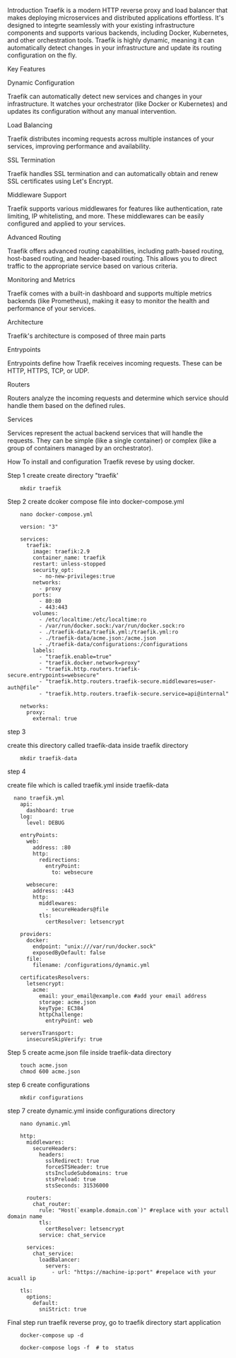 Introduction
Traefik is a modern HTTP reverse proxy and load balancer that makes deploying microservices and distributed applications effortless. It's designed to integrte seamlessly with your existing infrastructure components and supports various backends, including Docker, Kubernetes, and other orchestration tools. Traefik is highly dynamic, meaning it can automatically detect changes in your infrastructure and update its routing configuration on the fly.

Key Features
   
Dynamic Configuration

Traefik can automatically detect new services and changes in your infrastructure. It watches your orchestrator (like Docker or Kubernetes) and updates its configuration without any manual intervention.	
   
Load Balancing
   	
Traefik distributes incoming requests across multiple instances of your services, improving performance and availability.		
   
SSL Termination

Traefik handles SSL termination and can automatically obtain and renew SSL certificates using Let's Encrypt.
   
Middleware Support

Traefik supports various middlewares for features like authentication, rate limiting, IP whitelisting, and more. These middlewares can be easily configured and applied to your services.
   
Advanced Routing

Traefik offers advanced routing capabilities, including path-based routing, host-based routing, and header-based routing. This allows you to direct traffic to the appropriate service based on various criteria.
   
Monitoring and Metrics
   
Traefik comes with a built-in dashboard and supports multiple metrics backends (like Prometheus), making it easy to monitor the health and performance of your services.

Architecture

Traefik's architecture is composed of three main parts

Entrypoints

Entrypoints define how Traefik receives incoming requests. These can be HTTP, HTTPS, TCP, or UDP.

Routers

Routers analyze the incoming requests and determine which service should handle them based on the defined rules.

Services

Services represent the actual backend services that will handle the requests. They can be simple (like a single container) or complex (like a group of containers managed by an orchestrator).


How To install and configuration Traefik revese by using docker. 

Step 1 create create directory "traefik'

        mkdir traefik

Step 2 create dcoker compose file into docker-compose.yml

        nano docker-compose.yml

        version: "3"
        
        services:
          traefik:
            image: traefik:2.9
            container_name: traefik
            restart: unless-stopped
            security_opt:
              - no-new-privileges:true
            networks:
              - proxy
            ports:
              - 80:80
              - 443:443
            volumes:
              - /etc/localtime:/etc/localtime:ro
              - /var/run/docker.sock:/var/run/docker.sock:ro
              - ./traefik-data/traefik.yml:/traefik.yml:ro
              - ./traefik-data/acme.json:/acme.json
              - ./traefik-data/configurations:/configurations
            labels:
              - "traefik.enable=true"
              - "traefik.docker.network=proxy"
              - "traefik.http.routers.traefik-secure.entrypoints=websecure"
              - "traefik.http.routers.traefik-secure.middlewares=user-auth@file"
              - "traefik.http.routers.traefik-secure.service=api@internal"
        
        networks:
          proxy:
            external: true

step 3

create this directory called traefik-data inside traefik directory 

        mkdir traefik-data

step 4 

create file which is called traefik.yml inside traefik-data 

      nano traefik.yml
        api:
          dashboard: true
        log:
          level: DEBUG
        
        entryPoints:
          web:
            address: :80
            http:
              redirections:
                entryPoint:
                  to: websecure
        
          websecure:
            address: :443
            http:
              middlewares:
                - secureHeaders@file
              tls:
                certResolver: letsencrypt
        
        providers:
          docker:
            endpoint: "unix:///var/run/docker.sock"
            exposedByDefault: false
          file:
            filename: /configurations/dynamic.yml
        
        certificatesResolvers:
          letsencrypt:
            acme:
              email: your_email@example.com #add your email address
              storage: acme.json
              keyType: EC384
              httpChallenge:
                entryPoint: web
        
        serversTransport:
          insecureSkipVerify: true

Step 5 create acme.json file inside traefik-data directory

        touch acme.json
        chmod 600 acme.json 
        
step 6 create configurations

        mkdir configurations

step 7 create dynamic.yml inside configurations directory

        nano dynamic.yml

        http:
          middlewares:
            secureHeaders:
              headers:
                sslRedirect: true
                forceSTSHeader: true
                stsIncludeSubdomains: true
                stsPreload: true
                stsSeconds: 31536000
        
          routers:
            chat_router:
              rule: "Host(`example.domain.com`)" #replace with your actull domain name
              tls:
                certResolver: letsencrypt
              service: chat_service
        
          services:
            chat_service:
              loadBalancer:
                servers:
                  - url: "https://machine-ip:port" #repelace with your acuall ip 
         
        tls:
          options:
            default:
              sniStrict: true
              
Final step run traefik reverse proy, go to traefik directory start application 

        docker-compose up -d 

        docker-compose logs -f  # to  status 
